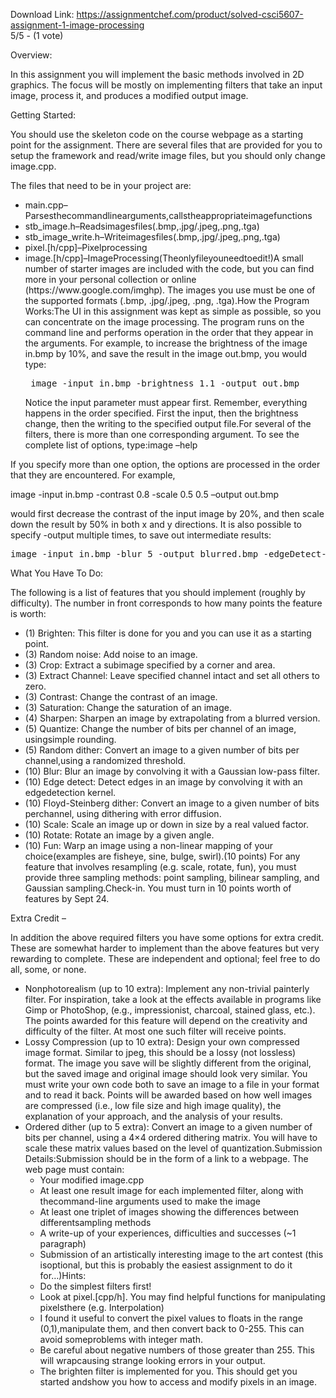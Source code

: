 Download Link: https://assignmentchef.com/product/solved-csci5607-assignment-1-image-processing
<br>
5/5 - (1 vote)

<span style="font-family: -apple-system, BlinkMacSystemFont, 'Segoe UI', Roboto, Oxygen-Sans, Ubuntu, Cantarell, 'Helvetica Neue', sans-serif;">Overview:</span>

In this assignment you will implement the basic methods involved in 2D graphics. The focus will be mostly on implementing filters that take an input image, process it, and produces a modified output image.

Getting Started:

You should use the skeleton code on the course webpage as a starting point for the assignment. There are several files that are provided for you to setup the framework and read/write image files, but you should only change image.cpp.

The files that need to be in your project are:

<ul>

 <li>main.cpp–Parsesthecommandlinearguments,callstheappropriateimagefunctions</li>

 <li>stb_image.h–Readsimagesfiles(.bmp,.jpg/.jpeg,.png,.tga)</li>

 <li>stb_image_write.h–Writeimagesfiles(.bmp,.jpg/.jpeg,.png,.tga)</li>

 <li>pixel.[h/cpp]–Pixelprocessing</li>

 <li>image.[h/cpp]–ImageProcessing(Theonlyfileyouneedtoedit!)A small number of starter images are included with the code, but you can find more in your personal collection or online (https://www.google.com/imghp). The images you use must be one of the supported formats (.bmp, .jpg/.jpeg, .png, .tga).How the Program Works:The UI in this assignment was kept as simple as possible, so you can concentrate on the image processing. The program runs on the command line and performs operation in the order that they appear in the arguments. For example, to increase the brightness of the image in.bmp by 10%, and save the result in the image out.bmp, you would type:<pre> image -input in.bmp -brightness 1.1 -output out.bmp</pre>Notice the input parameter must appear first. Remember, everything happens in the order specified. First the input, then the brightness change, then the writing to the specified output file.For several of the filters, there is more than one corresponding argument. To see the complete list of options, type:image –help</li>

</ul>

If you specify more than one option, the options are processed in the order that they are encountered. For example,

image -input in.bmp -contrast 0.8 -scale 0.5 0.5 –output out.bmp

would first decrease the contrast of the input image by 20%, and then scale down the result by 50% in both x and y directions. It is also possible to specify -output multiple times, to save out intermediate results:

<pre>image -input in.bmp -blur 5 -output blurred.bmp -edgeDetect-output edges.bmp -rotate 30 -output allCombined.bmp</pre>

What You Have To Do:

The following is a list of features that you should implement (roughly by difficulty). The number in front corresponds to how many points the feature is worth:

<ul>

 <li>(1) Brighten: This filter is done for you and you can use it as a starting point.</li>

 <li>(3) Random noise: Add noise to an image.</li>

 <li>(3) Crop: Extract a subimage specified by a corner and area.</li>

 <li>(3) Extract Channel: Leave specified channel intact and set all others to zero.</li>

 <li>(3) Contrast: Change the contrast of an image.</li>

 <li>(3) Saturation: Change the saturation of an image.</li>

 <li>(4) Sharpen: Sharpen an image by extrapolating from a blurred version.</li>

 <li>(5) Quantize: Change the number of bits per channel of an image, usingsimple rounding.</li>

 <li>(5) Random dither: Convert an image to a given number of bits per channel,using a randomized threshold.</li>

 <li>(10) Blur: Blur an image by convolving it with a Gaussian low-pass filter.</li>

 <li>(10) Edge detect: Detect edges in an image by convolving it with an edgedetection kernel.</li>

 <li>(10) Floyd-Steinberg dither: Convert an image to a given number of bits perchannel, using dithering with error diffusion.</li>

 <li>(10) Scale: Scale an image up or down in size by a real valued factor.</li>

 <li>(10) Rotate: Rotate an image by a given angle.</li>

 <li>(10) Fun: Warp an image using a non-linear mapping of your choice(examples are fisheye, sine, bulge, swirl).(10 points) For any feature that involves resampling (e.g. scale, rotate, fun), you must provide three sampling methods: point sampling, bilinear sampling, and Gaussian sampling.Check-in. You must turn in 10 points worth of features by Sept 24.</li>

</ul>

Extra Credit –

In addition the above required filters you have some options for extra credit. These are somewhat harder to implement than the above features but very rewarding to complete. These are independent and optional; feel free to do all, some, or none.

<ul>

 <li>Nonphotorealism (up to 10 extra): Implement any non-trivial painterly filter. For inspiration, take a look at the effects available in programs like Gimp or PhotoShop, (e.g., impressionist, charcoal, stained glass, etc.). The points awarded for this feature will depend on the creativity and difficulty of the filter. At most one such filter will receive points.</li>

 <li>Lossy Compression (up to 10 extra): Design your own compressed image format. Similar to jpeg, this should be a lossy (not lossless) format. The image you save will be slightly different from the original, but the saved image and original image should look very similar. You must write your own code both to save an image to a file in your format and to read it back. Points will be awarded based on how well images are compressed (i.e., low file size and high image quality), the explanation of your approach, and the analysis of your results.</li>

 <li>Ordered dither (up to 5 extra): Convert an image to a given number of bits per channel, using a 4×4 ordered dithering matrix. You will have to scale these matrix values based on the level of quantization.Submission Details:Submission should be in the form of a link to a webpage. The web page must contain:

  <ul>

   <li>Your modified image.cpp</li>

   <li>At least one result image for each implemented filter, along with thecommand-line arguments used to make the image</li>

   <li>At least one triplet of images showing the differences between differentsampling methods</li>

   <li>A write-up of your experiences, difficulties and successes (~1 paragraph)</li>

   <li>Submission of an artistically interesting image to the art contest (this isoptional, but this is probably the easiest assignment to do it for…)Hints:</li>

   <li>Do the simplest filters first!</li>

   <li>Look at pixel.[cpp/h]. You may find helpful functions for manipulating pixelsthere (e.g. Interpolation)</li>

   <li>I found it useful to convert the pixel values to floats in the range (0,1),manipulate them, and then convert back to 0-255. This can avoid someproblems with integer math.</li>

   <li>Be careful about negative numbers of those greater than 255. This will wrapcausing strange looking errors in your output.</li>

   <li>The brighten filter is implemented for you. This should get you started andshow you how to access and modify pixels in an image.</li>

  </ul></li>